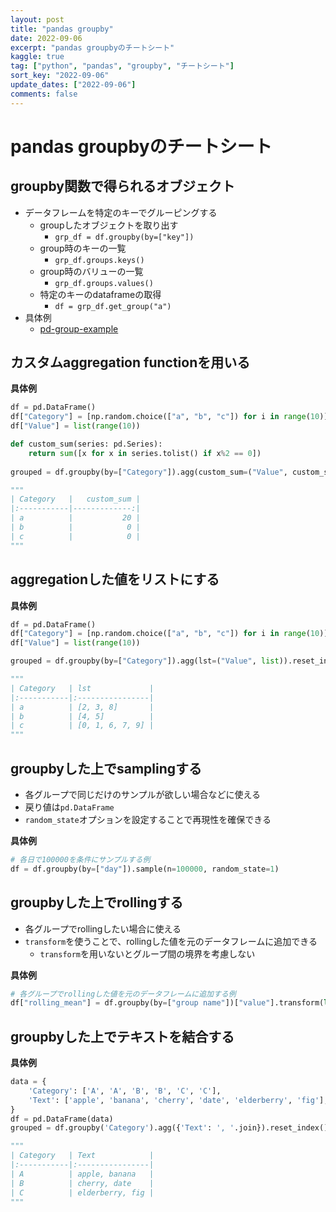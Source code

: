 ```yaml
---
layout: post
title: "pandas groupby"
date: 2022-09-06
excerpt: "pandas groupbyのチートシート"
kaggle: true
tag: ["python", "pandas", "groupby", "チートシート"]
sort_key: "2022-09-06"
update_dates: ["2022-09-06"]
comments: false
---
```


# pandas groupbyのチートシート

## groupby関数で得られるオブジェクト
 - データフレームを特定のキーでグルーピングする
   - groupしたオブジェクトを取り出す
     - `grp_df = df.groupby(by=["key"])`
   - group時のキーの一覧
     - `grp_df.groups.keys()`
   - group時のバリューの一覧
     - `grp_df.groups.values()`
   - 特定のキーのdataframeの取得
     - `df = grp_df.get_group("a")`
 - 具体例
   - [pd-group-example](https://colab.research.google.com/drive/1LZWraVv7P48ym_PWJwFwUxSchq0ziBN9?usp=sharing)

## カスタムaggregation functionを用いる

**具体例**
```python
df = pd.DataFrame()
df["Category"] = [np.random.choice(["a", "b", "c"]) for i in range(10)]
df["Value"] = list(range(10))

def custom_sum(series: pd.Series):
    return sum([x for x in series.tolist() if x%2 == 0])
    
grouped = df.groupby(by=["Category"]).agg(custom_sum=("Value", custom_sum)).reset_index()

"""
| Category   |   custom_sum |
|:-----------|-------------:|
| a          |           20 |
| b          |            0 |
| c          |            0 |
"""
```

## aggregationした値をリストにする

**具体例**
```python
df = pd.DataFrame()
df["Category"] = [np.random.choice(["a", "b", "c"]) for i in range(10)]
df["Value"] = list(range(10))

grouped = df.groupby(by=["Category"]).agg(lst=("Value", list)).reset_index()

"""
| Category   | lst             |
|:-----------|:----------------|
| a          | [2, 3, 8]       |
| b          | [4, 5]          |
| c          | [0, 1, 6, 7, 9] |
"""
```

## groupbyした上でsamplingする
 - 各グループで同じだけのサンプルが欲しい場合などに使える
 - 戻り値は`pd.DataFrame`
 - `random_state`オプションを設定することで再現性を確保できる

**具体例**
```python
# 各日で100000を条件にサンプルする例
df = df.groupby(by=["day"]).sample(n=100000, random_state=1)
```

## groupbyした上でrollingする
 - 各グループでrollingしたい場合に使える
 - `transform`を使うことで、rollingした値を元のデータフレームに追加できる
   - `transform`を用いないとグループ間の境界を考慮しない

**具体例**
```python
# 各グループでrollingした値を元のデータフレームに追加する例
df["rolling_mean"] = df.groupby(by=["group name"])["value"].transform(lambda x: x.rolling(7, 1).mean())
```

## groupbyした上でテキストを結合する

**具体例**
```python
data = {
    'Category': ['A', 'A', 'B', 'B', 'C', 'C'],
    'Text': ['apple', 'banana', 'cherry', 'date', 'elderberry', 'fig'],
}
df = pd.DataFrame(data)
grouped = df.groupby('Category').agg({'Text': ', '.join}).reset_index()

"""
| Category   | Text            |
|:-----------|:----------------|
| A          | apple, banana   |
| B          | cherry, date    |
| C          | elderberry, fig |
"""
```
